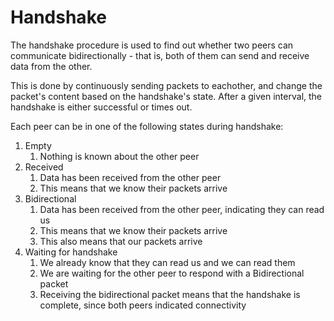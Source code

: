 # Handshake

The handshake procedure is used to find out whether two peers can communicate
bidirectionally - that is, both of them can send and receive data from the
other.

This is done by continuously sending packets to eachother, and change the
packet's content based on the handshake's state. After a given interval, the
handshake is either successful or times out.

Each peer can be in one of the following states during handshake:

1. Empty
    1. Nothing is known about the other peer
1. Received
    1. Data has been received from the other peer
    1. This means that we know their packets arrive
1. Bidirectional
    1. Data has been received from the other peer, indicating they can read us
    1. This means that we know their packets arrive
    1. This also means that our packets arrive
1. Waiting for handshake
    1. We already know that they can read us and we can read them
    1. We are waiting for the other peer to respond with a Bidirectional packet
    1. Receiving the bidirectional packet means that the handshake is complete,
      since both peers indicated connectivity

